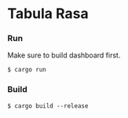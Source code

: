 # Tabula Rasa

### Run

Make sure to build dashboard first.

```
$ cargo run
```

### Build

```
$ cargo build --release
```
